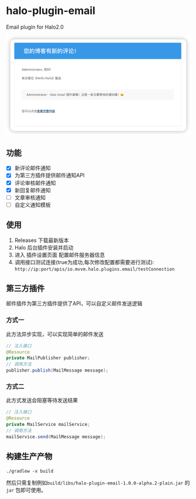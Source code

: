 # halo-plugin-email

Email plugin for Halo2.0

![img.png](doc/images/无需审核模板.png)

## 功能

- [x] 新评论邮件通知
- [x] 为第三方插件提供邮件通知API
- [x] 评论审核邮件通知
- [x] 新回复邮件通知
- [ ] 文章审核通知
- [ ] 自定义通知模板

## 使用

1. Releases 下载最新版本
2. Halo 后台插件安装并启动
3. 进入 插件设置页面 配置邮件服务器信息
4. 调用接口测试连接(true为成功,每次修改配置都需要进行测试): `http://ip:port/apis/io.mvvm.halo.plugins.email/testConnection`

## 第三方插件

邮件插件为第三方插件提供了API，可以自定义邮件发送逻辑

### 方式一

此方法异步实现，可以实现简单的邮件发送

```java
// 注入接口
@Resource
private MailPublisher publisher;
// 调用方法
publisher.publish(MailMessage message);
```

### 方式二

此方式发送会阻塞等待发送结果

```java
// 注入接口
@Resource
private MailService mailService;
// 调用方法
mailService.send(MailMessage message);
```

## 构建生产产物

```
./gradlew -x build
```

然后只需复制例如`build/libs/halo-plugin-email-1.0.0-alpha.2-plain.jar` 的 `jar` 包即可使用。